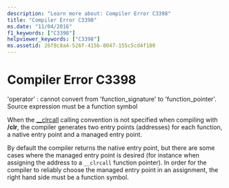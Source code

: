 ```yaml
---
description: "Learn more about: Compiler Error C3398"
title: "Compiler Error C3398"
ms.date: "11/04/2016"
f1_keywords: ["C3398"]
helpviewer_keywords: ["C3398"]
ms.assetid: 26f8c8a4-526f-415b-8047-155c5cd4f180
---
```

# Compiler Error C3398

'operator' : cannot convert from 'function_signature' to 'function_pointer'. Source expression must be a function symbol

When the [__clrcall](../../cpp/clrcall.md) calling convention is not specified when compiling with **/clr**, the compiler generates two entry points (addresses) for each function, a native entry point and a managed entry point.

By default the compiler returns the native entry point, but there are some cases where the managed entry point is desired (for instance when assigning the address to a `__clrcall` function pointer). In order for the compiler to reliably choose the managed entry point in an assignment, the right hand side must be a function symbol.
